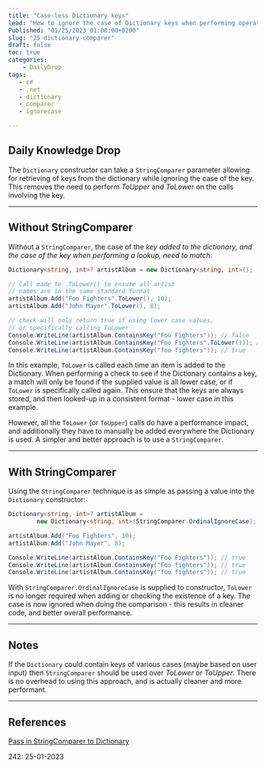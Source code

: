 ```yaml
---
title: "Case-less Dictionary keys"
lead: "How to ignore the case of Dictionary keys when performing operations"
Published: "01/25/2023 01:00:00+0200"
slug: "25-dictionary-comparer"
draft: false
toc: true
categories:
    - DailyDrop
tags:
   - c#
   - .net
   - dictionary
   - comparer
   - ignorecase

---
```


## Daily Knowledge Drop

The `Dictionary` constructor can take a `StringComparer` parameter allowing for retrieving of keys from the dictionary while ignoring the case of the key. This removes the need to perform _ToUpper_ and _ToLower_ on the calls involving the key.


---

## Without StringComparer

Without a `StringComparer`, the case of the _key added to the dictionary, and the case of the key when performing a lookup, need to match_:

``` csharp
Dictionary<string, int>? artistAlbum = new Dictionary<string, int>();

// Call made to .ToLower() to ensure all artist 
// names are in the same standard format
artistAlbum.Add("Foo Fighters".ToLower(), 10);
artistAlbum.Add("John Mayer".ToLower(), 8);

// check will only return true if using lower case values,
// or specifically calling ToLower
Console.WriteLine(artistAlbum.ContainsKey("Foo Fighters")); // false
Console.WriteLine(artistAlbum.ContainsKey("Foo Fighters".ToLower())); // true
Console.WriteLine(artistAlbum.ContainsKey("foo fighters")); // true
```

In this example, `ToLower` is called each time an item is added to the Dictionary. When performing a check to see if the Dictionary contains a key, a match will only be found if the supplied value is all lower case, or if `ToLower` is specifically called again. This ensure that the keys are always stored, and then looked-up in a consistent format - lower case in this example.

However, all the `ToLower` (or `ToUpper`) calls do have a performance impact, and additionally they have to manually be added everywhere the Dictionary is used. A simpler and better approach is to use a `StringComparer`.

---

## With StringComparer

Using the `StringComparer` technique is as simple as passing a value into the `Dictionary` constructor:

``` csharp
Dictionary<string, int>? artistAlbum = 
        new Dictionary<string, int>(StringComparer.OrdinalIgnoreCase);

artistAlbum.Add("Foo Fighters", 10);
artistAlbum.Add("John Mayer", 8);

Console.WriteLine(artistAlbum.ContainsKey("Foo Fighters")); // true
Console.WriteLine(artistAlbum.ContainsKey("Foo fighters")); // true
Console.WriteLine(artistAlbum.ContainsKey("foo fighters")); // true
```

With `StringComparer.OrdinalIgnoreCase` is supplied to constructor, `ToLower` is no longer required when adding or checking the existence of a key. The case is now ignored when doing the comparison - this results in cleaner code, and better overall performance.

---

## Notes

If the `Dictionary` could contain keys of various cases (maybe based on user input) then `StringComparer` should be used over _ToLower_ or _ToUpper_. There is no overhead to using this approach, and is actually cleaner and more performant.

---

## References

[Pass in StringComparer to Dictionary](https://linkdotnet.github.io/tips-and-tricks/dictionary/#pass-in-stringcomparer-to-dictionary)  

<?# DailyDrop ?>242: 25-01-2023<?#/ DailyDrop ?>

